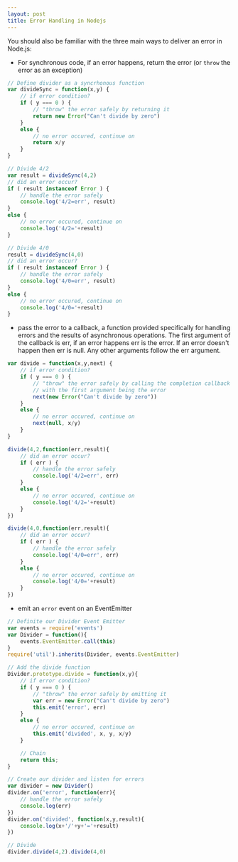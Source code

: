 ```yaml
---
layout: post
title: Error Handling in Nodejs
---
```


You should also be familiar with the three main ways to deliver an error in Node.js:

-  For synchronous code, if an error happens, return the error (or `throw` the error as an exception)

```javascript
// Define divider as a syncrhonous function
var divideSync = function(x,y) {
    // if error condition?
    if ( y === 0 ) {
        // "throw" the error safely by returning it
        return new Error("Can't divide by zero")
    }
    else {
        // no error occured, continue on
        return x/y
    }
}

// Divide 4/2
var result = divideSync(4,2)
// did an error occur?
if ( result instanceof Error ) {
    // handle the error safely
    console.log('4/2=err', result)
}
else {
    // no error occured, continue on
    console.log('4/2='+result)
}

// Divide 4/0
result = divideSync(4,0)
// did an error occur?
if ( result instanceof Error ) {
    // handle the error safely
    console.log('4/0=err', result)
}
else {
    // no error occured, continue on
    console.log('4/0='+result)
}
```

- pass the error to a callback, a function provided specifically for handling errors and the results of asynchronous operations. The first argument of the callback is err, if an error happens err is the error. If an error doesn't happen then err is null. Any other arguments follow the err argument.

```javascript
var divide = function(x,y,next) {
    // if error condition?
    if ( y === 0 ) {
        // "throw" the error safely by calling the completion callback
        // with the first argument being the error
        next(new Error("Can't divide by zero"))
    }
    else {
        // no error occured, continue on
        next(null, x/y)
    }
}

divide(4,2,function(err,result){
    // did an error occur?
    if ( err ) {
        // handle the error safely
        console.log('4/2=err', err)
    }
    else {
        // no error occured, continue on
        console.log('4/2='+result)
    }
})

divide(4,0,function(err,result){
    // did an error occur?
    if ( err ) {
        // handle the error safely
        console.log('4/0=err', err)
    }
    else {
        // no error occured, continue on
        console.log('4/0='+result)
    }
})
```

- emit an `error` event on an EventEmitter

```javascript
// Definite our Divider Event Emitter
var events = require('events')
var Divider = function(){
    events.EventEmitter.call(this)
}
require('util').inherits(Divider, events.EventEmitter)

// Add the divide function
Divider.prototype.divide = function(x,y){
    // if error condition?
    if ( y === 0 ) {
        // "throw" the error safely by emitting it
        var err = new Error("Can't divide by zero")
        this.emit('error', err)
    }
    else {
        // no error occured, continue on
        this.emit('divided', x, y, x/y)
    }

    // Chain
    return this;
}

// Create our divider and listen for errors
var divider = new Divider()
divider.on('error', function(err){
    // handle the error safely
    console.log(err)
})
divider.on('divided', function(x,y,result){
    console.log(x+'/'+y+'='+result)
})

// Divide
divider.divide(4,2).divide(4,0)
```
